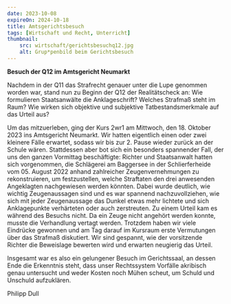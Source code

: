 ```yaml
---
date: 2023-10-08
expireOn: 2024-10-18
title: Amtsgerichtsbesuch
tags: [Wirtschaft und Recht, Unterricht]
thumbnail:
    src: wirtschaft/gerichtsbesuchq12.jpg
    alt: Grup*penbild beim Gerichtsbesuch
---
```


**Besuch der Q12 im Amtsgericht Neumarkt**

Nachdem in der Q11 das Strafrecht genauer unter die Lupe genommen worden war, stand nun zu Beginn der Q12 der Realitätscheck an: Wie formulieren Staatsanwälte die Anklageschrift? Welches Strafmaß steht im Raum? Wie wirken sich objektive und subjektive Tatbestandsmerkmale auf das Urteil aus?

Um das mitzuerleben, ging der Kurs 2wr1 am Mittwoch, den 18. Oktober 2023 ins Amtsgericht Neumarkt. Wir hatten eigentlich einen oder zwei kleinere Fälle erwartet, sodass wir bis zur 2. Pause wieder zurück an der Schule wären. Stattdessen aber bot sich ein besonders spannender Fall, der uns den ganzen Vormittag beschäftigte: Richter und Staatsanwalt hatten sich vorgenommen, die Schlägerei am Baggersee in der Schlierferheide vom 05. August 2022 anhand zahlreicher Zeugenvernehmungen zu rekonstruieren, um festzustellen, welche Straftaten den drei anwesenden Angeklagten nachgewiesen werden könnten. Dabei wurde deutlich, wie wichtig Zeugenaussagen sind und es war spannend nachzuvollziehen, wie sich mit jeder Zeugenaussage das Dunkel etwas mehr lichtete und sich Anklagepunkte verhärteten oder auch zerstreuten. Zu einem Urteil kam es während des Besuchs nicht. Da ein Zeuge nicht angehört werden konnte, musste die Verhandlung vertagt werden. Trotzdem haben wir viele Eindrücke gewonnen und am Tag darauf im Kursraum erste Vermutungen über das Strafmaß diskutiert. Wir sind gespannt, wie der vorsitzende Richter die Beweislage bewerten wird und erwarten neugierig das Urteil.

Insgesamt war es also ein gelungener Besuch im Gerichtssaal, an dessen Ende die Erkenntnis steht, dass unser Rechtssystem Vorfälle akribisch genau untersucht und weder Kosten noch Mühen scheut, um Schuld und Unschuld aufzuklären.

Philipp Dull
